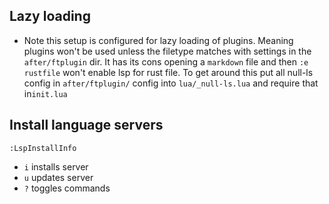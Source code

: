 ## Lazy loading

- Note this setup is configured for lazy loading of plugins. Meaning plugins
  won't be used unless the filetype matches with settings in the
  `after/ftplugin` dir. It has its cons opening a `markdown` file and then
  `:e rustfile` won't enable lsp for rust file. To get around this put all
  null-ls config in `after/ftplugin/` config into `lua/_null-ls.lua` and require
  that in`init.lua`

## Install language servers

`:LspInstallInfo`

- `i` installs server
- `u` updates server
- `?` toggles commands
